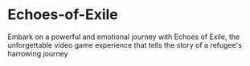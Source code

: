 # Echoes-of-Exile
Embark on a powerful and emotional journey with Echoes of Exile, the unforgettable video game experience that tells the story of a refugee's harrowing journey 
